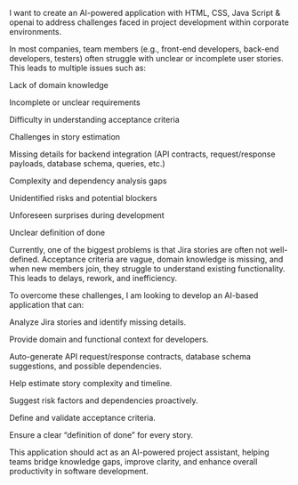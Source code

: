 I want to create an AI-powered application with HTML, CSS, Java Script & openai to address challenges faced in project development within corporate environments.

In most companies, team members (e.g., front-end developers, back-end developers, testers) often struggle with unclear or incomplete user stories. This leads to multiple issues such as:

Lack of domain knowledge

Incomplete or unclear requirements

Difficulty in understanding acceptance criteria

Challenges in story estimation

Missing details for backend integration (API contracts, request/response payloads, database schema, queries, etc.)

Complexity and dependency analysis gaps

Unidentified risks and potential blockers

Unforeseen surprises during development

Unclear definition of done

Currently, one of the biggest problems is that Jira stories are often not well-defined. Acceptance criteria are vague, domain knowledge is missing, and when new members join, they struggle to understand existing functionality. This leads to delays, rework, and inefficiency.

To overcome these challenges, I am looking to develop an AI-based application that can:

Analyze Jira stories and identify missing details.

Provide domain and functional context for developers.

Auto-generate API request/response contracts, database schema suggestions, and possible dependencies.

Help estimate story complexity and timeline.

Suggest risk factors and dependencies proactively.

Define and validate acceptance criteria.

Ensure a clear “definition of done” for every story.

This application should act as an AI-powered project assistant, helping teams bridge knowledge gaps, improve clarity, and enhance overall productivity in software development.